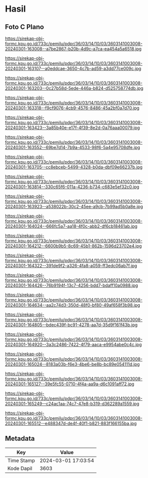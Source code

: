 # Hasil

## Foto C Plano

https://sirekap-obj-formc.kpu.go.id/733c/pemilu/pdpr/36/03/14/10/03/3603141003008-20240301-163008--a7be2867-b20b-4d9c-a7ca-ea454a5a6518.jpg

https://sirekap-obj-formc.kpu.go.id/733c/pemilu/pdpr/36/03/14/10/03/3603141003008-20240301-163107--a0eddcae-3650-4c7b-ad59-a3dd77ce009c.jpg

https://sirekap-obj-formc.kpu.go.id/733c/pemilu/pdpr/36/03/14/10/03/3603141003008-20240301-163203--0c27b58d-5ede-446a-b824-d525758774db.jpg

https://sirekap-obj-formc.kpu.go.id/733c/pemilu/pdpr/36/03/14/10/03/3603141003008-20240301-163318--f9cf9076-4cb9-4576-8486-45a2bf0a7d70.jpg

https://sirekap-obj-formc.kpu.go.id/733c/pemilu/pdpr/36/03/14/10/03/3603141003008-20240301-163423--3a85b40e-e17f-4f39-8e2d-0a76aaa00079.jpg

https://sirekap-obj-formc.kpu.go.id/733c/pemilu/pdpr/36/03/14/10/03/3603141003008-20240301-163552--69be7d14-7b9a-4533-98f6-5a4e95708dfe.jpg

https://sirekap-obj-formc.kpu.go.id/733c/pemilu/pdpr/36/03/14/10/03/3603141003008-20240301-163705--cc8ebceb-5499-4328-b0da-dbf09e66237b.jpg

https://sirekap-obj-formc.kpu.go.id/733c/pemilu/pdpr/36/03/14/10/03/3603141003008-20240301-163814--330c65f6-011a-4236-b734-c683e5ef32c0.jpg

https://sirekap-obj-formc.kpu.go.id/733c/pemilu/pdpr/36/03/14/10/03/3603141003008-20240301-163923--a538022b-30c2-45ee-a9cb-7b99ad5b0a8e.jpg

https://sirekap-obj-formc.kpu.go.id/733c/pemilu/pdpr/36/03/14/10/03/3603141003008-20240301-164024--666fc5a7-aa18-4f0c-abb2-df6cb18461ab.jpg

https://sirekap-obj-formc.kpu.go.id/733c/pemilu/pdpr/36/03/14/10/03/3603141003008-20240301-164212--6600b9b5-8c69-45b1-862b-1596d23702e4.jpg

https://sirekap-obj-formc.kpu.go.id/733c/pemilu/pdpr/36/03/14/10/03/3603141003008-20240301-164322--391de9f2-a326-4fa8-a059-ff3edc06ab7f.jpg

https://sirekap-obj-formc.kpu.go.id/733c/pemilu/pdpr/36/03/14/10/03/3603141003008-20240301-164426--76b9194f-13c7-4256-bdd7-bdaff10a0988.jpg

https://sirekap-obj-formc.kpu.go.id/733c/pemilu/pdpr/36/03/14/10/03/3603141003008-20240301-164634--aa2c74d3-350d-48f0-bf80-49af658f3b98.jpg

https://sirekap-obj-formc.kpu.go.id/733c/pemilu/pdpr/36/03/14/10/03/3603141003008-20240301-164805--bdec439f-bc91-4278-aa7d-35d9f161f43b.jpg

https://sirekap-obj-formc.kpu.go.id/733c/pemilu/pdpr/36/03/14/10/03/3603141003008-20240301-164920--3a3c2486-7422-4f79-aaca-e9954abe0c4c.jpg

https://sirekap-obj-formc.kpu.go.id/733c/pemilu/pdpr/36/03/14/10/03/3603141003008-20240301-165024--8183a03b-f6e3-4be6-be8b-bc89e054111d.jpg

https://sirekap-obj-formc.kpu.go.id/733c/pemilu/pdpr/36/03/14/10/03/3603141003008-20240301-165127--39e5fc55-0710-4f4a-aa9a-d6c1091aff72.jpg

https://sirekap-obj-formc.kpu.go.id/733c/pemilu/pdpr/36/03/14/10/03/3603141003008-20240301-165249--c24ac1aa-74c7-47e8-b319-d362289a1559.jpg

https://sirekap-obj-formc.kpu.go.id/733c/pemilu/pdpr/36/03/14/10/03/3603141003008-20240301-165512--e488347d-de4f-40f1-b821-883f166155ba.jpg


## Metadata

| Key        | Value               |
| ---------- | ------------------- |
| Time Stamp | 2024-03-01 17:03:54 |
| Kode Dapil | 3603                |



